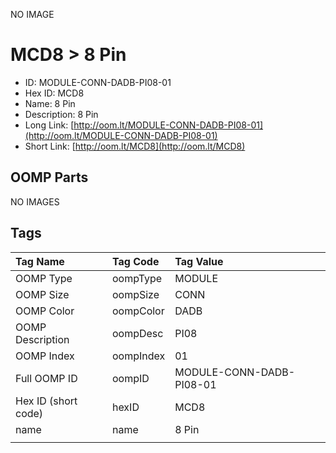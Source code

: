 


  
NO IMAGE  
# MCD8 > 8 Pin

- ID: MODULE-CONN-DADB-PI08-01
- Hex ID: MCD8
- Name: 8 Pin
- Description: 8 Pin
- Long Link: [http://oom.lt/MODULE-CONN-DADB-PI08-01](http://oom.lt/MODULE-CONN-DADB-PI08-01)
- Short Link: [http://oom.lt/MCD8](http://oom.lt/MCD8)

## OOMP Parts
  
NO IMAGES  
## Tags
  

|Tag Name|Tag Code|Tag Value|
| :--- | :--- | :--- |
|OOMP Type|oompType|MODULE|
|OOMP Size|oompSize|CONN|
|OOMP Color|oompColor|DADB|
|OOMP Description|oompDesc|PI08|
|OOMP Index|oompIndex|01|
|Full OOMP ID|oompID|MODULE-CONN-DADB-PI08-01|
|Hex ID (short code)|hexID|MCD8|
|name|name|8 Pin|
||||
